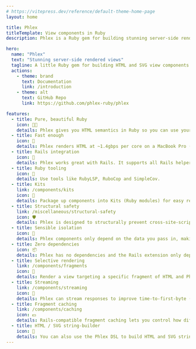 ```yaml
---
# https://vitepress.dev/reference/default-theme-home-page
layout: home

title: Phlex
titleTemplate: View components in Ruby
description: Phlex is a Ruby gem for building stunning server-side rendered object-oriented view components.

hero:
  name: "Phlex"
  text: "Stunning server-side rendered views"
  tagline: A little Ruby gem for building HTML and SVG view components.
  actions:
    - theme: brand
      text: Documentation
      link: /introduction
    - theme: alt
      text: GitHub Repo
      link: https://github.com/phlex-ruby/phlex

features:
  - title: Pure, beautiful Ruby
    icon: 🧑‍🍳
    details: Phlex gives you HTML semantics in Ruby so you can use your existing skills designing object-oriented views.
  - title: Fast enough
    icon: 🚀
    details: Phlex renders HTML at ~1.4gbps per core on a MacBook Pro (M3 Max) and it doesn’t slow exponentially the more components you extract.
  - title: Rails integration
    icon: 🚂
    details: Phlex works great with Rails. It supports all Rails helpers and plays nicely with ERB, ViewComponent, Stimulus, Turbo and Tailwind.
  - title: Ruby tooling
    icon: 🧰
    details: Use tools like RubyLSP, RuboCop and SimpleCov.
  - title: Kits
    link: /components/kits
    icon: 🎒
    details: Package up components into Kits (Ruby modules) for easy reuse across projects.
  - title: Structural safety
    link: /miscellaneous/structural-safety
    icon: 🛡️
    details: Phlex is designed to structurally prevent cross-site-scripting (XSS) attacks.
  - title: Sensible isolation
    icon: 🧪
    details: Phlex components only depend on the data you pass in, making them easier to test and reuse.
  - title: Zero dependencies
    icon: 📦
    details: Phlex has no dependencies and the Rails extension only depends on Rails itself.
  - title: Selective rendering
    link: /components/fragments
    icon: 🔎
    details: Render a view targeting a specific fragment of HTML and Phlex only does the work to render just the parts you want.
  - title: Streaming
    link: /components/streaming
    icon: 🌊
    details: Phlex can stream responses to improve time-to-first-byte (TTFB). Let users see content before the database has even responded.
  - title: Fragment caching
    link: /components/caching
    icon: 💵
    details: Rails-compatible fragment caching lets you control how different parts of your view are cached.
  - title: HTML / SVG string-builder
    icon: 🧵
    details: You can also use the Phlex DSL to build HTML and SVG strings directly, without creating a component class.
---
```


